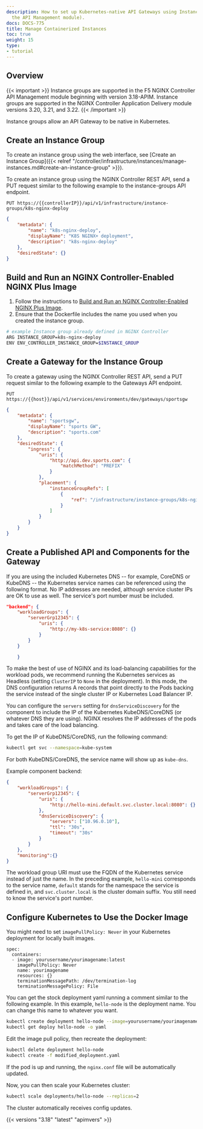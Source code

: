 ```yaml
---
description: How to set up Kubernetes-native API Gateways using Instance Groups (requires
  the API Management module).
docs: DOCS-775
title: Manage Containerized Instances
toc: true
weight: 15
type:
- tutorial
---
```



## Overview

{{< important >}} Instance groups are supported in the F5 NGINX Controller API Management module beginning with version 3.18-APIM. Instance groups are supported in the NGINX Controller Application Delivery module versions 3.20, 3.21, and 3.22.
{{< /important >}}

Instance groups allow an API Gateway to be native in Kubernetes.

## Create an Instance Group

To create an instance group using the web interface, see [Create an Instance Group]({{< relref "/controller/infrastructure/instances/manage-instances.md#create-an-instance-group" >}}).

To create an instance group using the NGINX Controller REST API, send a PUT request similar to the following example to the instance-groups API endpoint.

`PUT https://{{controllerIP}}/api/v1/infrastructure/instance-groups/k8s-nginx-deploy`

```json
{
    "metadata": {
        "name": "k8s-nginx-deploy",
        "displayName": "K8S NGINX+ deployment",
        "description": "k8s-nginx-deploy"
    },
    "desiredState": {}
}
```

## Build and Run an NGINX Controller-Enabled NGINX Plus Image

1. Follow the instructions to [Build and Run an NGINX Controller-Enabled NGINX Plus Image](https://github.com/nginxinc/docker-nginx-controller#2-how-to-build-and-run-an-nginx-controller-enabled-nginx-plus-image).
1. Ensure that the Dockerfile includes the name you used when you created the instance group.

```bash
# example Instance group already defined in NGINX Controller
ARG INSTANCE_GROUP=k8s-nginx-deploy
ENV ENV_CONTROLLER_INSTANCE_GROUP=$INSTANCE_GROUP
```

## Create a Gateway for the Instance Group

To create a gateway using the NGINX Controller REST API, send a PUT request similar to the following example to the Gateways API endpoint.

`PUT https://{{host}}/api/v1/services/environments/dev/gateways/sportsgw`

```json
{
    "metadata": {
        "name": "sportsgw",
        "displayName": "sports GW",
        "description": "sports.com"
    },
    "desiredState": {
        "ingress": {
            "uris": {
                "http://api.dev.sports.com": {
                    "matchMethod": "PREFIX"
                }
            },
            "placement": {
                "instanceGroupRefs": [
                    {
                        "ref": "/infrastructure/instance-groups/k8s-nginx-deploy"
                    }
                ]
            }
        }
    }
}
```

## Create a Published API and Components for the Gateway

If you are using the included Kubernetes DNS -- for example, CoreDNS or KubeDNS -- the Kubernetes service names can be referenced using the following format. No IP addresses are needed, although service cluster IPs are OK to use as well. The service's port number must be included.

```json
"backend": {
    "workloadGroups": {
        "serverGrp12345": {
            "uris": {
                "http://my-k8s-service:8080": {}
            }
        }
    }

    }
```

To make the best of use of NGINX and its load-balancing capabilities for the workload pods, we recommend running the Kubernetes services as Headless (setting `ClusterIP` to `None` in the deployment). In this mode, the DNS configuration returns A records that point directly to the Pods backing the service instead of the single cluster IP or Kubernetes Load Balancer IP.

You can configure the `servers` setting for `dnsServiceDiscovery` for the component to include the IP of the Kubernetes KubeDNS/CoreDNS (or whatever DNS they are using). NGINX resolves the IP addresses of the pods and takes care of the load balancing.

To get the IP of KubeDNS/CoreDNS, run the following command:

```bash
kubectl get svc --namespace=kube-system
```

For both KubeDNS/CoreDNS, the service name will show up as `kube-dns`.

Example component backend:

```json
{
    "workloadGroups": {
        "serverGrp12345": {
            "uris": {
                "http://hello-mini.default.svc.cluster.local:8080": {}
            },
            "dnsServiceDiscovery": {
                "servers": ["10.96.0.10"],
                "ttl": "30s",
                "timeout": "30s"
            }
        }
    },
    "monitoring":{}
}
```

The workload group URI must use the FQDN of the Kubernetes service instead of just the name. In the preceding example, `hello-mini` corresponds to the service name, `default` stands for the namespace the service is defined in, and `svc.cluster.local` is the cluster domain suffix. You still need to know the service's port number.

## Configure Kubernetes to Use the Docker Image

You might need to set `imagePullPolicy: Never` in your Kubernetes deployment for locally built images.

```text
spec:
  containers:
  - image: yourusername/yourimagename:latest
    imagePullPolicy: Never
    name: yourimagename
    resources: {}
    terminationMessagePath: /dev/termination-log
    terminationMessagePolicy: File
```

You can get the stock deployment yaml running a comment similar to the following example. In this example,  `hello-node` is the deployment name. You can change this name to whatever you want.

```bash
kubectl create deployment hello-node --image=yourusername/yourimagename
kubectl get deploy hello-node -o yaml
```

Edit the image pull policy, then recreate the deployment:

```bash
kubectl delete deployment hello-node
kubectl create -f modified_deployment.yaml
```

If the pod is up and running, the `nginx.conf` file will be automatically updated.

Now, you can then scale your Kubernetes cluster:

```bash
kubectl scale deployments/hello-node --replicas=2
```

The cluster automatically receives config updates.

{{< versions "3.18" "latest" "apimvers" >}}
